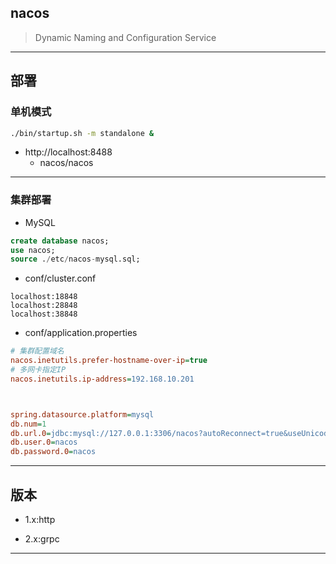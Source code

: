## nacos
> Dynamic Naming and Configuration Service

---
## 部署
### 单机模式

```sh
./bin/startup.sh -m standalone &

```
- http://localhost:8488
    - nacos/nacos

---
### 集群部署

- MySQL
```sql
create database nacos;
use nacos;
source ./etc/nacos-mysql.sql;


```

- conf/cluster.conf
```
localhost:18848
localhost:28848
localhost:38848

```
- conf/application.properties
```ini
# 集群配置域名
nacos.inetutils.prefer-hostname-over-ip=true
# 多网卡指定IP
nacos.inetutils.ip-address=192.168.10.201



spring.datasource.platform=mysql
db.num=1
db.url.0=jdbc:mysql://127.0.0.1:3306/nacos?autoReconnect=true&useUnicode=true&useSSL=false&serverTimezone=UTC
db.user.0=nacos
db.password.0=nacos

```




---


## 版本
- 1.x:http

- 2.x:grpc


---

```xml



```